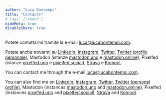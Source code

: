 ```yaml
---
author: "Luca Bontempi"
title: "Contacts"
# tags: ["about"]
hideMeta: true
disableShare: true
---
```


Potete contattarmi tramite la e-mail [luca@lucabontempi.com](mailto:luca@lucabontempi.com).

Potete anche trovarmi su [LinkedIn](https://www.linkedin.com/in/lucabontempi1/ "LinkedIn"), [Instagram](https://www.instagram.com/bonte.lu/ "Instagram"), [Twitter](https://twitter.com/luca_bontempi1 "Twitter"), [Twitter (profilo personale)](https://twitter.com/bontempi97 "Twitter"), Mastodon (istanze [mastodon.uno](https://mastodon.uno/@bontelu "Mastodon.uno") e [mastodon.online](https://mastodon.online/@bontelu "Mastodon.online")), Pixelfed (istanze [pixelfed.uno](https://pixelfed.uno/bonte.lu "Pixelfed.uno") e [pixelfed.social](https://pixelfed.social/bonte.lu "Pixelfed.social")), [Strava](https://www.strava.com/athletes/4403103 "Strava") e [Komoot](https://www.komoot.it/user/2218098976141 "Komoot").



You can contact me through the e-mail [luca@lucabontempi.com](mailto:luca@lucabontempi.com).

You can also find me on [LinkedIn](https://www.linkedin.com/in/lucabontempi1/?locale=en_US/ "LinkedIn"), [Instagram](https://www.instagram.com/bonte.lu/ "Instagram"),  [Twitter](https://twitter.com/luca_bontempi1 "Twitter"), [Twitter (personal profile)](https://twitter.com/bontempi97 "Twitter"), Mastodon (instances [mastodon.uno](https://mastodon.uno/@bontelu "Mastodon.uno") and [mastodon.online](https://mastodon.online/@bontelu "Mastodon.online")), Pixelfed (instances [pixelfed.uno](https://pixelfed.uno/bonte.lu "Pixelfed.uno") and [pixelfed.social](https://pixelfed.social/bonte.lu "Pixelfed.social")), [Strava](https://www.strava.com/athletes/4403103 "Strava") and [Komoot](https://www.komoot.it/user/2218098976141 "Komoot").